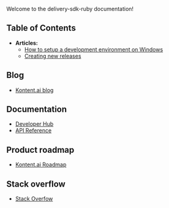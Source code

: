 Welcome to the delivery-sdk-ruby documentation!

## Table of Contents

* **Articles:**
  * [How to setup a development environment on Windows](How-to-setup-development-environment-on-Windows.md)
  * [Creating new releases](Creating-new-releases.md)

## Blog
* [Kontent.ai blog](https://kontent.ai/blog)

## Documentation
* [Developer Hub](https://docs.kontent.ai/)
* [API Reference](https://kontent.ai/learn/reference/kontent-apis-overview/)

## Product roadmap
* [Kontent.ai Roadmap](https://kontent.ai/roadmap)

## Stack overflow
* [Stack Overfow](https://stackoverflow.com/tags/kontent-ai)